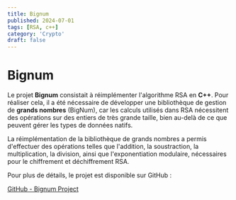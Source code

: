 ```yaml
---
title: Bignum
published: 2024-07-01
tags: [RSA, c++]
category: 'Crypto'
draft: false
---
```


# Bignum

Le projet **Bignum** consistait à réimplémenter l'algorithme RSA en **C++**. Pour réaliser cela, il a été nécessaire de développer une bibliothèque de gestion de **grands nombres** (BigNum), car les calculs utilisés dans RSA nécessitent des opérations sur des entiers de très grande taille, bien au-delà de ce que peuvent gérer les types de données natifs.

La réimplémentation de la bibliothèque de grands nombres a permis d'effectuer des opérations telles que l'addition, la soustraction, la multiplication, la division, ainsi que l'exponentiation modulaire, nécessaires pour le chiffrement et déchiffrement RSA.

Pour plus de détails, le projet est disponible sur GitHub :

[GitHub - Bignum Project](https://github.com/MatiBP/bignum)
